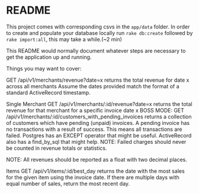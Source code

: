# README

This project comes with corresponding csvs in the `app/data` folder. In order to create and populate your database locally run
`rake db:create` followed by `rake import:all`, this may take a while.(~2 min)

This README would normally document whatever steps are necessary to get the
application up and running.

Things you may want to cover:


GET /api/v1/merchants/revenue?date=x returns the total revenue for date x across all merchants
Assume the dates provided match the format of a standard ActiveRecord timestamp.

Single Merchant
GET /api/v1/merchants/:id/revenue?date=x returns the total revenue for that merchant for a specific invoice date x
BOSS MODE: GET /api/v1/merchants/:id/customers_with_pending_invoices returns a collection of customers which have pending (unpaid) invoices. A pending invoice has no transactions with a result of success. This means all transactions are failed. Postgres has an EXCEPT operator that might be useful. ActiveRecord also has a find_by_sql that might help.
NOTE: Failed charges should never be counted in revenue totals or statistics.

NOTE: All revenues should be reported as a float with two decimal places.

Items
GET /api/v1/items/:id/best_day returns the date with the most sales for the given item using the invoice date. If there are multiple days with equal number of sales, return the most recent day.
